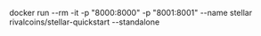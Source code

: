 docker run --rm -it -p "8000:8000" -p "8001:8001" --name stellar rivalcoins/stellar-quickstart --standalone